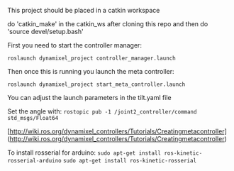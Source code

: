 This project should be placed in a catkin workspace

do 'catkin\_make' in the catkin_ws after cloning this repo
and then do 'source devel/setup.bash'

First you need to start the controller manager:

`roslaunch dynamixel_project controller_manager.launch`

Then once this is running you launch the meta controller:

`roslaunch dynamixel_project start_meta_controller.launch`

You can adjust the launch parameters in the tilt.yaml file


Set the angle with:
`rostopic pub -1 /joint2_controller/command std_msgs/Float64`

[http://wiki.ros.org/dynamixel_controllers/Tutorials/Creatingmetacontroller] (http://wiki.ros.org/dynamixel_controllers/Tutorials/Creatingmetacontroller)

To install rosserial for arduino:
`sudo apt-get install ros-kinetic-rosserial-arduino`
`sudo apt-get install ros-kinetic-rosserial`
